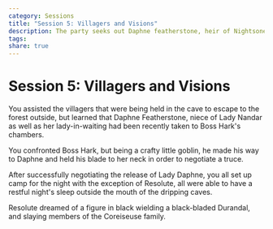 ```yaml
---
category: Sessions
title: "Session 5: Villagers and Visions"
description: The party seeks out Daphne featherstone, heir of Nightsone and escorts the villagers back to town.
tags: 
share: true
---
```


# Session 5: Villagers and Visions

You assisted the villagers that were being held in the cave to escape to the forest outside, but learned that Daphne Featherstone, niece of Lady Nandar as well as her lady-in-waiting had been recently taken to Boss Hark's chambers.

You confronted Boss Hark, but being a crafty little goblin, he made his way to Daphne and held his blade to her neck in order to negotiate a truce.

After successfully negotiating the release of Lady Daphne, you all set up camp for the night with the exception of Resolute, all were able to have a restful night's sleep outside the mouth of the dripping caves.

Resolute dreamed of a figure in black wielding a black-bladed Durandal, and slaying members of the Coreiseuse family.